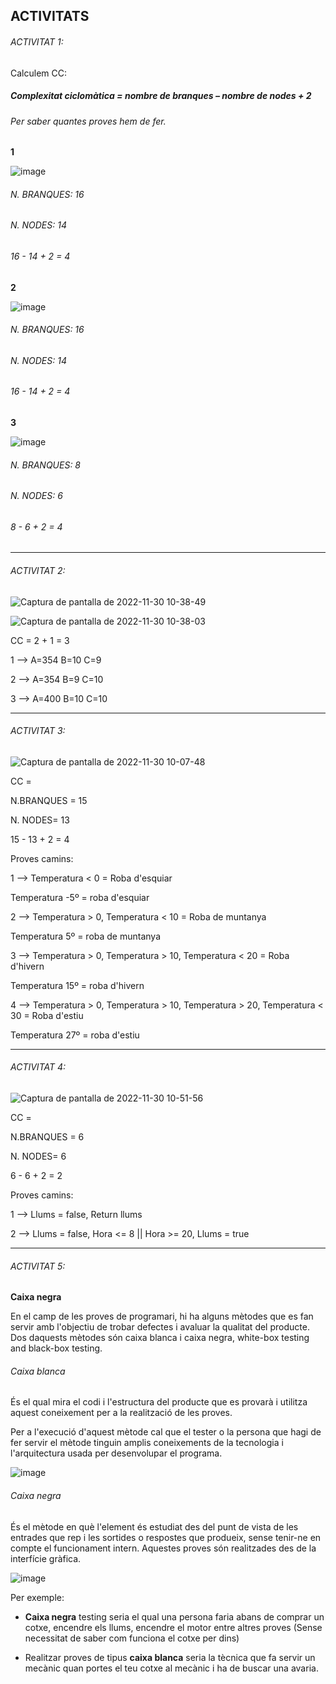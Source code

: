 ## ACTIVITATS

###### ACTIVITAT 1:

Calculem CC:


##### Complexitat ciclomàtica = nombre de branques – nombre de nodes + 2

###### Per saber quantes proves hem de fer.

**1**

![image](https://user-images.githubusercontent.com/113586105/204755853-198767a8-174a-418b-a46e-b877ae8cc2e0.png)


###### N. BRANQUES: 16

###### N. NODES: 14

###### 16 - 14 + 2 = 4


**2**

![image](https://user-images.githubusercontent.com/113586105/205242455-7d7be27a-d094-4700-8c86-637f161f0e7a.png)


###### N. BRANQUES: 16

###### N. NODES: 14

###### 16 - 14 + 2 = 4

**3**

![image](https://user-images.githubusercontent.com/113586105/205242595-c92f54fa-27a8-4e3f-a668-4f08dd652933.png)

###### N. BRANQUES: 8

###### N. NODES: 6

###### 8 - 6 + 2 = 4


---------------------------------------------------------------------------------------------------------------------------------------------------------

###### ACTIVITAT 2:

![Captura de pantalla de 2022-11-30 10-38-49](https://user-images.githubusercontent.com/113586105/204760936-bd939b71-62a9-4dae-a05f-78b040d91ac6.png)

![Captura de pantalla de 2022-11-30 10-38-03](https://user-images.githubusercontent.com/113586105/204760841-bdf02a42-6929-42cc-961f-f2b51c0d4729.png)

CC = 2 + 1 = 3

1 --> A=354 B=10 C=9

2 --> A=354 B=9 C=10

3 --> A=400 B=10 C=10

---------------------------------------------------------------------------------------------------------------------------------------------------------

###### ACTIVITAT 3:

![Captura de pantalla de 2022-11-30 10-07-48](https://user-images.githubusercontent.com/113586105/204754044-e49aee8b-3056-4209-a62a-6ce55e05b2ea.png)

CC = 

N.BRANQUES = 15

N. NODES= 13

15 - 13 + 2 = 4

Proves camins:

1 --> Temperatura < 0 = Roba d'esquiar

Temperatura -5º = roba d'esquiar

2 --> Temperatura > 0, Temperatura < 10 = Roba de muntanya

Temperatura 5º = roba de muntanya

3 --> Temperatura > 0, Temperatura > 10, Temperatura < 20 = Roba d'hivern

Temperatura 15º = roba d'hivern

4 --> Temperatura > 0, Temperatura > 10, Temperatura > 20, Temperatura < 30 = Roba d'estiu

Temperatura 27º = roba d'estiu 


---------------------------------------------------------------------------------------------------------------------------------------------------------

###### ACTIVITAT 4:

![Captura de pantalla de 2022-11-30 10-51-56](https://user-images.githubusercontent.com/113586105/204764257-f823d2a6-2502-43ae-8cea-1e77fb3772a9.png)

CC =

N.BRANQUES = 6

N. NODES= 6

6 - 6 + 2 = 2

Proves camins:

1 --> Llums = false, Return llums

2 -->  Llums = false, Hora <= 8 || Hora >= 20, Llums = true


---------------------------------------------------------------------------------------------------------------------------------------------------------

###### ACTIVITAT 5:

**Caixa negra**

En el camp de les proves de programari, hi ha alguns mètodes que es fan servir amb l'objectiu de trobar defectes i avaluar la qualitat del producte. Dos daquests mètodes són caixa blanca i caixa negra, white-box testing and black-box testing.

###### Caixa blanca

És el qual mira el codi i l'estructura del producte que es provarà i utilitza aquest coneixement per a la realització de les proves.

Per a l'execució d'aquest mètode cal que el tester o la persona que hagi de fer servir el mètode tinguin amplis coneixements de la tecnologia i l'arquitectura usada per desenvolupar el programa.

![image](https://user-images.githubusercontent.com/113586105/205248218-30408a23-46dc-48e3-94b4-f15deb9b63a3.png)

###### Caixa negra

És el mètode en què l'element és estudiat des del punt de vista de les entrades que rep i les sortides o respostes que produeix, sense tenir-ne en compte el funcionament intern. Aquestes proves són realitzades des de la interfície gràfica.

![image](https://user-images.githubusercontent.com/113586105/205248366-91591a16-821e-48f5-a625-007740bae67e.png)

Per exemple:

- **Caixa negra** testing seria el qual una persona faria abans de comprar un cotxe, encendre els llums, encendre el motor entre altres proves (Sense necessitat de saber com funciona el cotxe per dins)


- Realitzar proves de tipus **caixa blanca** seria la tècnica que fa servir un mecànic quan portes el teu cotxe al mecànic i ha de buscar una avaria.
